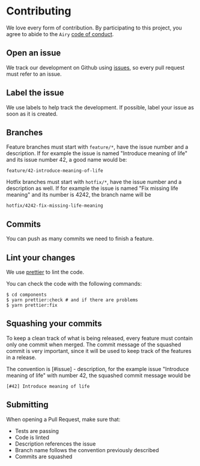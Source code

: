 # Contributing

We love every form of contribution. By participating to this project, you
agree to abide to the `Airy` [code of conduct](/code_of_conduct.md).

## Open an issue

We track our development on Github using
[issues](https://github.com/airyhq/componenets/issues), so every pull request
must refer to an issue.

## Label the issue

We use labels to help track the development. If possible, label your issue as
soon as it is created.

## Branches

Feature branches must start with `feature/*`, have the issue number and a
description. If for example the issue is named "Introduce meaning of life"
and its issue number 42, a good name would be:

`feature/42-introduce-meaning-of-life`

Hotfix branches must start with `hotfix/*`, have the issue number and a
description as well. If for example the issue is named "Fix missing
life meaning" and its number is 4242, the branch name will be

`hotfix/4242-fix-missing-life-meaning`

## Commits

You can push as many commits we need to finish a feature.

## Lint your changes

We use [prettier](https://prettier.io/) to lint the code.

You can check the code with the following commands:

```
$ cd components
$ yarn prettier:check # and if there are problems
$ yarn prettier:fix
```

## Squashing your commits

To keep a clean track of what is being released, every feature must contain
only one commit when merged.  The commit message of the squashed commit is
very important, since it will be used to keep track of the features in a
release.

The convention is [#issue] - description, for the example issue "Introduce
meaning of life" with number 42, the squashed commit message would be

`[#42] Introduce meaning of life`

## Submitting

When opening a Pull Request, make sure that:

- Tests are passing
- Code is linted
- Description references the issue
- Branch name follows the convention previously described
- Commits are squashed
